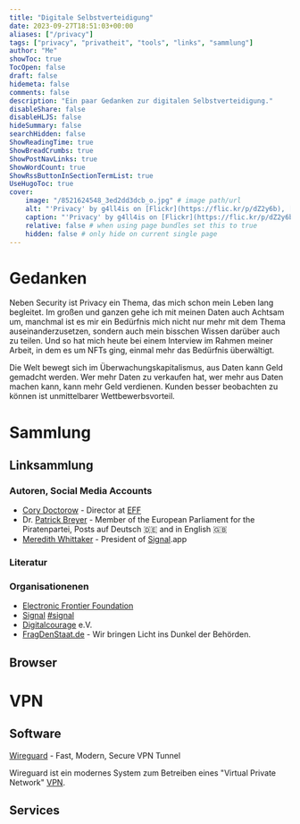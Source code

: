 ```yaml
---
title: "Digitale Selbstverteidigung"
date: 2023-09-27T18:51:03+00:00
aliases: ["/privacy"]
tags: ["privacy", "privatheit", "tools", "links", "sammlung"]
author: "Me"
showToc: true
TocOpen: false
draft: false
hidemeta: false
comments: false
description: "Ein paar Gedanken zur digitalen Selbstverteidigung."
disableShare: false
disableHLJS: false
hideSummary: false
searchHidden: false
ShowReadingTime: true
ShowBreadCrumbs: true
ShowPostNavLinks: true
ShowWordCount: true
ShowRssButtonInSectionTermList: true
UseHugoToc: true
cover:
    image: "/8521624548_3ed2dd3dcb_o.jpg" # image path/url
    alt: "'Privacy' by g4ll4is on [Flickr](https://flic.kr/p/dZ2y6b), [CC BY-SA 2.0](https://creativecommons.org/licenses/by-sa/2.0/)" # alt text
    caption: "'Privacy' by g4ll4is on [Flickr](https://flic.kr/p/dZ2y6b)" # display caption under cover
    relative: false # when using page bundles set this to true
    hidden: false # only hide on current single page
---
```



# Gedanken

Neben Security ist Privacy ein Thema, das mich schon mein Leben lang begleitet. Im großen und ganzen gehe ich mit meinen Daten auch Achtsam um, manchmal ist es mir ein Bedürfnis mich nicht nur mehr mit dem Thema auseinanderzusetzen, sondern auch mein bisschen Wissen darüber auch zu teilen. Und so hat mich heute bei einem Interview im Rahmen meiner Arbeit, in dem es um NFTs ging, einmal mehr das Bedürfnis überwältigt.

Die Welt bewegt sich im Überwachungskapitalismus, aus Daten kann Geld gemadcht werden. Wer mehr Daten zu verkaufen hat, wer mehr aus Daten machen kann, kann mehr Geld verdienen. Kunden besser beobachten zu können ist unmittelbarer Wettbewerbsvorteil. 

# Sammlung

## Linksammlung

### Autoren, Social Media Accounts 

- [Cory Doctorow](https://mamot.fr/@pluralistic) - Director at [EFF](#EFF)
- Dr. [Patrick Breyer](https://digitalcourage.social/@echo_pbreyer) - Member of the European Parliament for the Piratenpartei, Posts auf Deutsch 🇩🇪 and in English 🇬🇧
- [Meredith Whittaker](https://mastodon.world/@Mer__edith) - President of [Signal](/tags/signal).app 

### Literatur

### Organisationenen

- [Electronic Frontier Foundation](https://www.eff.org/)
- [Signal](https://signal.org) [#signal](/tags/signal)
- [Digitalcourage](https://digitalcourage.de/) e.V.
- [FragDenStaat.de](https://fragdenstaat.de) - Wir bringen Licht ins Dunkel der Behörden.

## Browser

# VPN

## Software 

[Wireguard](https://www.wireguard.com/) - Fast, Modern, Secure VPN Tunnel

Wireguard ist ein modernes System zum Betreiben eines "Virtual Private Network" [VPN](#VPN). 

## Services

